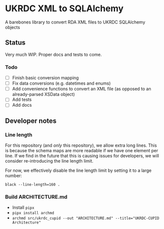 # UKRDC XML to SQLAlchemy

A barebones library to convert RDA XML files to UKRDC SQLAlchemy objects

## Status

Very much WIP. Proper docs and tests to come.

### Todo

- [ ] Finish basic conversion mapping
- [ ] Fix data conversions (e.g. datetimes and enums)
- [ ] Add convenience functions to convert an XML file (as opposed to an already-parsed XSData object)
- [ ] Add tests
- [ ] Add docs

## Developer notes

### Line length

For this repository (and _only_ this repository), we allow extra long lines.
This is because the schema maps are more readable if we have one element per line.
If we find in the future that this is causing issues for developers, we will consider re-introducing the line length limit.

For now, we effectively disable the line length limit by setting it to a large number:

`black --line-length=160 .`

### Build ARCHITECTURE.md

- Install `pipx`
- `pipx install archmd`
- `archmd src/ukrdc_cupid --out "ARCHITECTURE.md" --title="UKRDC-CUPID Architecture"`
